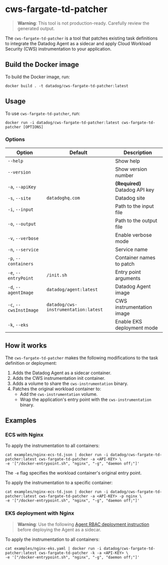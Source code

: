 # cws-fargate-td-patcher

> **Warning**: This tool is not production-ready. Carefully review the generated output.

The `cws-fargate-td-patcher` is a tool that patches existing task definitions to integrate the Datadog Agent as a sidecar and apply Cloud Workload Security (CWS) instrumentation to your application.

## Build the Docker image

To build the Docker image, run:

```
docker build . -t datadog/cws-fargate-td-patcher:latest
```

## Usage

To use `cws-fargate-td-patcher`, run:

```
docker run -i datadog/cws-fargate-td-patcher:latest cws-fargate-td-patcher [OPTIONS]
```

### Options

| Option | Default | Description |
| --- | --- | --- |
| `--help` | | Show help |
| `--version` | | Show version number |
| `-a`, `--apiKey` | | **(Required)** Datadog API key |
| `-s`, `--site` | `datadoghq.com` | Datadog site |
| `-i`, `--input` | | Path to the input file |
| `-o`, `--output` | | Path to the output file |
| `-v`, `--verbose` | | Enable verbose mode |
| `-n`, `--service` | | Service name |
| `-p`, `--containers` | | Container names to patch |
| `-e`, `--entryPoint` | `/init.sh` | Entry point arguments |
| `-d`, `--agentImage` | `datadog/agent:latest` | Datadog Agent image |
| `-c`, `--cwsInstImage` | `datadog/cws-instrumentation:latest` | CWS instrumentation image |
| `-k`, `--eks` | | Enable EKS deployment mode |

## How it works

The `cws-fargate-td-patcher` makes the following modifications to the task definition or deployment:

1. Adds the Datadog Agent as a sidecar container.
2. Adds the CWS instrumentation init container.
3. Adds a volume to share the `cws-instrumentation` binary.
4. Patches the original workload container to:
    - Add the `cws-instrumentation` volume.
    - Wrap the application's entry point with the `cws-instrumentation` binary.

## Examples

### ECS with Nginx

To apply the instrumentation to all containers:

```
cat examples/nginx-ecs-td.json | docker run -i datadog/cws-fargate-td-patcher:latest cws-fargate-td-patcher -a <API-KEY> \
-e '["/docker-entrypoint.sh", "nginx", "-g", "daemon off;"]'
```

The `-e` flag specifies the workload container's original entry point.

To apply the instrumentation to a specific container:

 ```
 cat examples/nginx-ecs-td.json | docker run -i datadog/cws-fargate-td-patcher:latest cws-fargate-td-patcher -a <API-KEY> -p nginx \
-e '["/docker-entrypoint.sh", "nginx", "-g", "daemon off;"]'
 ```

 ### EKS deployment with Nginx

> **Warning**: Use the following [Agent RBAC deployment instruction](https://docs.datadoghq.com/integrations/eks_fargate/?tab=manual#aws-eks-fargate-rbac) before deploying the Agent as a sidecar.

To apply the instrumentation to all containers:

 ```
 cat examples/nginx-eks.yaml | docker run -i datadog/cws-fargate-td-patcher:latest cws-fargate-td-patcher -k -a <API-KEY> \
-e '["/docker-entrypoint.sh", "nginx", "-g", "daemon off;"]'
 ```
